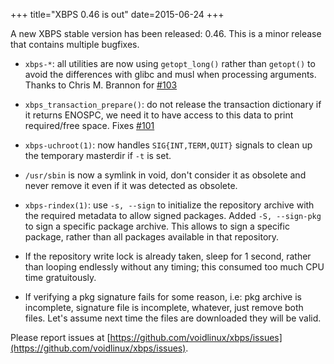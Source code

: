 +++
title="XBPS 0.46 is out"
date=2015-06-24
+++

A new XBPS stable version has been released: 0.46. This is a minor release
that contains multiple bugfixes.

* `xbps-*`: all utilities are now using `getopt_long()` rather than `getopt()`
to avoid the differences with glibc and musl when processing arguments.
Thanks to Chris M. Brannon for [#103](https://github.com/voidlinux/xbps/pull/103)

* `xbps_transaction_prepare()`: do not release the transaction dictionary
if it returns ENOSPC, we need it to have access to this data to print
required/free space. Fixes [#101](https://github.com/voidlinux/xbps/issues/101)

* `xbps-uchroot(1)`: now handles `SIG{INT,TERM,QUIT}` signals to clean up the
temporary masterdir if `-t` is set.

* `/usr/sbin` is now a symlink in void, don't consider it as obsolete and never
remove it even if it was detected as obsolete.

* `xbps-rindex(1)`: use `-s, --sign` to initialize the repository archive
with the required metadata to allow signed packages. Added `-S, --sign-pkg`
to sign a specific package archive. This allows to sign a specific package,
rather than all packages available in that repository.

* If the repository write lock is already taken, sleep for 1 second, rather
than looping endlessly without any timing; this consumed too much CPU time
gratuitously.

* If verifying a pkg signature fails for some reason, i.e: pkg archive is incomplete,
signature file is incomplete, whatever, just remove both files. Let's assume
next time the files are downloaded they will be valid.

Please report issues at
[https://github.com/voidlinux/xbps/issues](https://github.com/voidlinux/xbps/issues).
